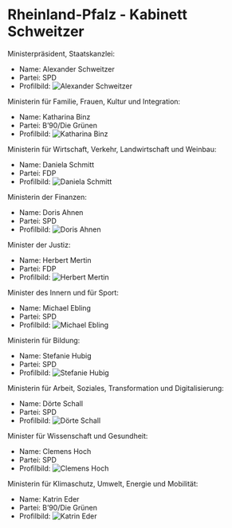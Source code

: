 # Rheinland-Pfalz - Kabinett Schweitzer

Ministerpräsident, Staatskanzlei:
* Name: Alexander Schweitzer
* Partei: SPD
* Profilbild: ![Alexander Schweitzer](https://upload.wikimedia.org/wikipedia/commons/thumb/e/e8/2014-02-20_-_Alexander_Schweitzer_-_Landesregierung_Rheinland-Pfalz_-_2676.jpg/400px-2014-02-20_-_Alexander_Schweitzer_-_Landesregierung_Rheinland-Pfalz_-_2676.jpg)

Ministerin für Familie, Frauen, Kultur und Integration:
* Name: Katharina Binz
* Partei: B’90/Die Grünen
* Profilbild: ![Katharina Binz](https://upload.wikimedia.org/wikipedia/commons/9/9f/400px-9f)

Ministerin für Wirtschaft, Verkehr, Landwirtschaft und Weinbau:
* Name: Daniela Schmitt
* Partei: FDP
* Profilbild: ![Daniela Schmitt](https://upload.wikimedia.org/wikipedia/commons/thumb/7/72/2016-11-17_-_Daniela_Schmitt_-_0341.jpg/400px-2016-11-17_-_Daniela_Schmitt_-_0341.jpg)

Ministerin der Finanzen:
* Name: Doris Ahnen
* Partei: SPD
* Profilbild: ![Doris Ahnen](https://upload.wikimedia.org/wikipedia/commons/thumb/2/28/Doris_Ahnen-7462.jpg/400px-Doris_Ahnen-7462.jpg)

Minister der Justiz:
* Name: Herbert Mertin
* Partei: FDP
* Profilbild: ![Herbert Mertin](https://upload.wikimedia.org/wikipedia/commons/thumb/b/b1/FDP_Fraktion_RLP_Herbert_Mertin_2.jpg/400px-FDP_Fraktion_RLP_Herbert_Mertin_2.jpg)

Minister des Innern und für Sport:
* Name: Michael Ebling
* Partei: SPD
* Profilbild: ![Michael Ebling](https://upload.wikimedia.org/wikipedia/commons/thumb/9/9b/2015-12_Michael_Ebling_SPD_Bundesparteitag_by_Olaf_Kosinsky-6.jpg/400px-2015-12_Michael_Ebling_SPD_Bundesparteitag_by_Olaf_Kosinsky-6.jpg)

Ministerin für Bildung:
* Name: Stefanie Hubig
* Partei: SPD
* Profilbild: ![Stefanie Hubig](https://upload.wikimedia.org/wikipedia/commons/thumb/7/79/2016-11-17_-_Stefanie_Hubig_-_0363.jpg/400px-2016-11-17_-_Stefanie_Hubig_-_0363.jpg)

Ministerin für Arbeit, Soziales, Transformation und Digitalisierung:
* Name: Dörte Schall
* Partei: SPD
* Profilbild: ![Dörte Schall](https://upload.wikimedia.org/wikipedia/commons/9/9f/400px-9f)

Minister für Wissenschaft und Gesundheit:
* Name: Clemens Hoch
* Partei: SPD
* Profilbild: ![Clemens Hoch](https://upload.wikimedia.org/wikipedia/commons/thumb/f/ff/2018-08-14_IHK-1452_%28cropped%29_-_Clemens_Hoch.jpg/400px-2018-08-14_IHK-1452_%28cropped%29_-_Clemens_Hoch.jpg)

Ministerin für Klimaschutz, Umwelt, Energie und Mobilität:
* Name: Katrin Eder
* Partei: B’90/Die Grünen
* Profilbild: ![Katrin Eder](https://upload.wikimedia.org/wikipedia/commons/thumb/5/5b/Katrin_Eder_Ministerin_f%C3%BCr_Klimaschutz_Umwelt_Energie_und_Mobilit%C3%A4t.jpg/400px-Katrin_Eder_Ministerin_f%C3%BCr_Klimaschutz_Umwelt_Energie_und_Mobilit%C3%A4t.jpg)
